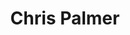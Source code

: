 ---
pid: MX187
title: Chris Palmer
location_transcription: 5200 Duce
zipcode: 
outside_phl: 
neighborhood: 
age: '13'
age_range: 13-19
instagram: 
image_file_name: MX_187.jpg
proposal_transcription: '5200'
topic: Sports,Unknown
topic_summary: 0, 0
type: Sculpture Statue
keywords_other: 
credit: 
image_labels: A football
twitter: 
facebook: 
permalink: "/monuments/mx187/"
layout: item-page
---